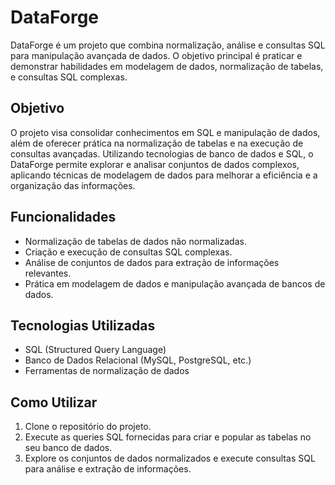 # DataForge

DataForge é um projeto que combina normalização, análise e consultas SQL para manipulação avançada de dados. O objetivo principal é praticar e demonstrar habilidades em modelagem de dados, normalização de tabelas, e consultas SQL complexas.

## Objetivo

O projeto visa consolidar conhecimentos em SQL e manipulação de dados, além de oferecer prática na normalização de tabelas e na execução de consultas avançadas. Utilizando tecnologias de banco de dados e SQL, o DataForge permite explorar e analisar conjuntos de dados complexos, aplicando técnicas de modelagem de dados para melhorar a eficiência e a organização das informações.

## Funcionalidades

- Normalização de tabelas de dados não normalizadas.
- Criação e execução de consultas SQL complexas.
- Análise de conjuntos de dados para extração de informações relevantes.
- Prática em modelagem de dados e manipulação avançada de bancos de dados.

## Tecnologias Utilizadas

- SQL (Structured Query Language)
- Banco de Dados Relacional (MySQL, PostgreSQL, etc.)
- Ferramentas de normalização de dados

## Como Utilizar

1. Clone o repositório do projeto.
2. Execute as queries SQL fornecidas para criar e popular as tabelas no seu banco de dados.
3. Explore os conjuntos de dados normalizados e execute consultas SQL para análise e extração de informações.
